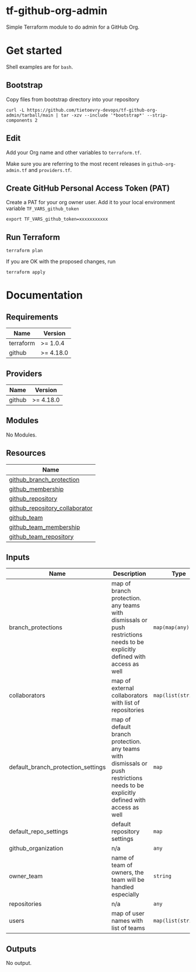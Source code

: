 # tf-github-org-admin
Simple Terraform module to do admin for a GitHub Org.

# Get started

Shell examples are for `bash`.

## Bootstrap

Copy files from bootstrap directory into your repository

```.shell
curl -L https://github.com/tietoevry-devops/tf-github-org-admin/tarball/main | tar -xzv --include '*bootstrap*' --strip-components 2
```

## Edit

Add your Org name and other variables to `terraform.tf`.

Make sure you are referring to the most recent releases in `github-org-admin.tf` and `providers.tf`.

## Create GitHub Personal Access Token (PAT)

Create a PAT for your org owner user.
Add it to your local environment variable `TF_VARS_github_token`

```.shell
export TF_VARS_github_token=xxxxxxxxxxx
```

## Run Terraform

```.shell
terraform plan
```

If you are OK with the proposed changes, run

```.shell
terraform apply
```

# Documentation
<!--- BEGIN_TF_DOCS --->
## Requirements

| Name | Version |
|------|---------|
| terraform | >= 1.0.4 |
| github | >= 4.18.0 |

## Providers

| Name | Version |
|------|---------|
| github | >= 4.18.0 |

## Modules

No Modules.

## Resources

| Name |
|------|
| [github_branch_protection](https://registry.terraform.io/providers/integrations/github/latest/docs/resources/branch_protection) |
| [github_membership](https://registry.terraform.io/providers/integrations/github/latest/docs/resources/membership) |
| [github_repository](https://registry.terraform.io/providers/integrations/github/latest/docs/resources/repository) |
| [github_repository_collaborator](https://registry.terraform.io/providers/integrations/github/latest/docs/resources/repository_collaborator) |
| [github_team](https://registry.terraform.io/providers/integrations/github/latest/docs/resources/team) |
| [github_team_membership](https://registry.terraform.io/providers/integrations/github/latest/docs/resources/team_membership) |
| [github_team_repository](https://registry.terraform.io/providers/integrations/github/latest/docs/resources/team_repository) |

## Inputs

| Name | Description | Type | Default | Required |
|------|-------------|------|---------|:--------:|
| branch\_protections | map of branch protection. any teams with dismissals or push restrictions needs to be explicitly defined with access as well | `map(map(any))` | `{}` | no |
| collaborators | map of external collaborators with list of repositories | `map(list(string))` | `{}` | no |
| default\_branch\_protection\_settings | map of default branch protection. any teams with dismissals or push restrictions needs to be explicitly defined with access as well | `map` | `{}` | no |
| default\_repo\_settings | default repository settings | `map` | `{}` | no |
| github\_organization | n/a | `any` | n/a | yes |
| owner\_team | name of team of owners, the team will be handled especially | `string` | `"owners"` | no |
| repositories | n/a | `any` | `{}` | no |
| users | map of user names with list of teams | `map(list(string))` | `{}` | no |

## Outputs

No output.

<!--- END_TF_DOCS --->

